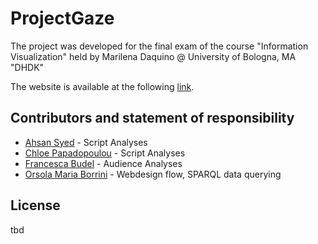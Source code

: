 # ProjectGaze

The project was developed for the final exam of the course "Information Visualization" held by Marilena Daquino @ University of Bologna, MA "DHDK"

The website is available at the following [link](https://ahsanv101.github.io/ProjectGaze/).

## Contributors and statement of responsibility
- [Ahsan Syed](mailto:muhammadahsan.syed@studio.unibo.it) - Script Analyses
- [Chloe Papadopoulou](mailto:chloi.papadopoulou@studio.unibo.it) - Script Analyses
- [Francesca Budel](mailto:francesca.budel@studio.unibo.it) - Audience Analyses 
- [Orsola Maria Borrini](mailto:orsolamaria.borrini@studio.unibo.it) - Webdesign flow, SPARQL data querying

## License
tbd
